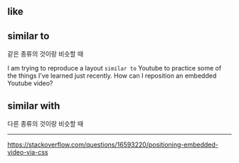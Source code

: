 ## like

## similar to

같은 종류의 것이랑 비슷할 때


I am trying to reproduce a layout `similar to` Youtube to practice some of the things I've learned just recently. How can I reposition an embedded Youtube video?

## similar with

다른 종류의 것이랑 비슷할 때


---

https://stackoverflow.com/questions/16593220/positioning-embedded-video-via-css